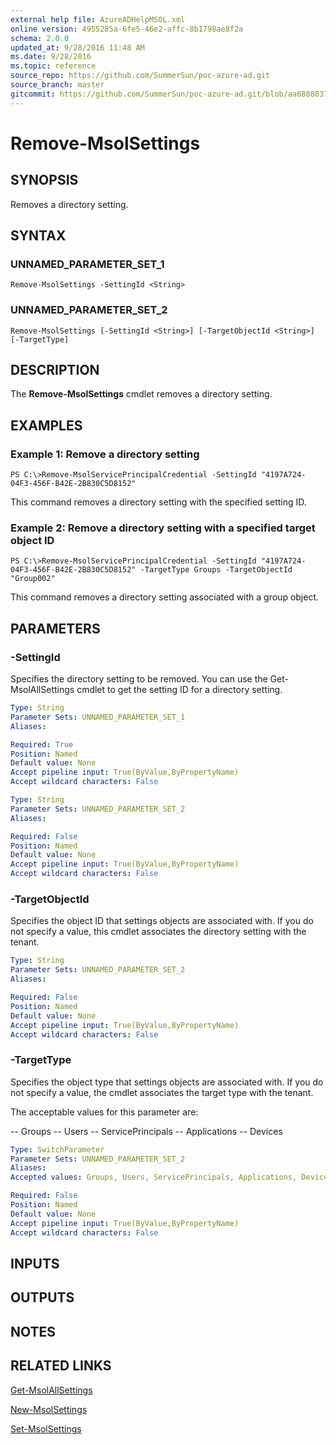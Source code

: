 ```yaml
---
external help file: AzureADHelpMSOL.xml
online version: 4955285a-6fe5-46e2-affc-8b1798ae8f2a
schema: 2.0.0
updated_at: 9/28/2016 11:48 AM
ms.date: 9/28/2016
ms.topic: reference
source_repo: https://github.com/SummerSun/poc-azure-ad.git
source_branch: master
gitcommit: https://github.com/SummerSun/poc-azure-ad.git/blob/aa68880375be962d5646d6d763347021b391b5c6/Azure%20AD%20Cmdlets/AzureAD/v1.0/Remove-MsolSettings.md
---
```


# Remove-MsolSettings

## SYNOPSIS
Removes a directory setting.

## SYNTAX

### UNNAMED_PARAMETER_SET_1
```
Remove-MsolSettings -SettingId <String>
```

### UNNAMED_PARAMETER_SET_2
```
Remove-MsolSettings [-SettingId <String>] [-TargetObjectId <String>] [-TargetType]
```

## DESCRIPTION
The **Remove-MsolSettings** cmdlet removes a directory setting.

## EXAMPLES

### Example 1: Remove a directory setting
```
PS C:\>Remove-MsolServicePrincipalCredential -SettingId "4197A724-04F3-456F-B42E-2B830C5D8152"
```

This command removes a directory setting with the specified setting ID.

### Example 2: Remove a directory setting with a specified target object ID
```
PS C:\>Remove-MsolServicePrincipalCredential -SettingId "4197A724-04F3-456F-B42E-2B830C5D8152" -TargetType Groups -TargetObjectId "Group002"
```

This command removes a directory setting associated with a group object.

## PARAMETERS

### -SettingId
Specifies the directory setting to be removed.
You can use the Get-MsolAllSettings cmdlet to get the setting ID for a directory setting.

```yaml
Type: String
Parameter Sets: UNNAMED_PARAMETER_SET_1
Aliases: 

Required: True
Position: Named
Default value: None
Accept pipeline input: True(ByValue,ByPropertyName)
Accept wildcard characters: False
```

```yaml
Type: String
Parameter Sets: UNNAMED_PARAMETER_SET_2
Aliases: 

Required: False
Position: Named
Default value: None
Accept pipeline input: True(ByValue,ByPropertyName)
Accept wildcard characters: False
```

### -TargetObjectId
Specifies the object ID that settings objects are associated with.
If you do not specify a value, this cmdlet associates the directory setting with the tenant.

```yaml
Type: String
Parameter Sets: UNNAMED_PARAMETER_SET_2
Aliases: 

Required: False
Position: Named
Default value: None
Accept pipeline input: True(ByValue,ByPropertyName)
Accept wildcard characters: False
```

### -TargetType
Specifies the object type that settings objects are associated with.
If you do not specify a value, the cmdlet associates the target type with the tenant.

The acceptable values for this parameter are:

-- Groups
-- Users
-- ServicePrincipals
-- Applications
-- Devices

```yaml
Type: SwitchParameter
Parameter Sets: UNNAMED_PARAMETER_SET_2
Aliases: 
Accepted values: Groups, Users, ServicePrincipals, Applications, Devices

Required: False
Position: Named
Default value: None
Accept pipeline input: True(ByValue,ByPropertyName)
Accept wildcard characters: False
```

## INPUTS

## OUTPUTS

## NOTES

## RELATED LINKS

[Get-MsolAllSettings](4955285a-6fe5-46e2-affc-8b1798ae8f2a)

[New-MsolSettings](2fe0b98e-77b0-4122-a5d0-3ed553f83b36)

[Set-MsolSettings](31e47047-4159-488c-9c8a-ed3369268375)

